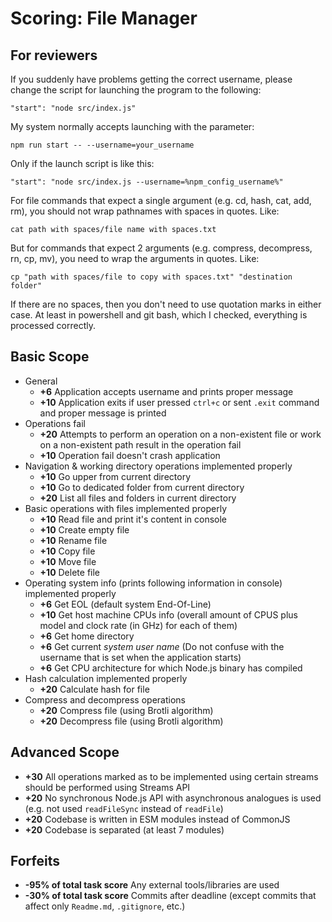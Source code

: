 # Scoring: File Manager

## For reviewers

If you suddenly have problems getting the correct username, please change the script for launching the program to the following:

```
"start": "node src/index.js"
```

My system normally accepts launching with the parameter:

```
npm run start -- --username=your_username
```

Only if the launch script is like this:

```
"start": "node src/index.js --username=%npm_config_username%"
```

For file commands that expect a single argument (e.g. cd, hash, cat, add, rm), you should not wrap pathnames with spaces in quotes. Like:

```
cat path with spaces/file name with spaces.txt
```

But for commands that expect 2 arguments (e.g. compress, decompress, rn, cp, mv), you need to wrap the arguments in quotes. Like:

```
cp "path with spaces/file to copy with spaces.txt" "destination folder"
```

If there are no spaces, then you don't need to use quotation marks in either case.
At least in powershell and git bash, which I checked, everything is processed correctly.

## Basic Scope

- General
  - **+6** Application accepts username and prints proper message
  - **+10** Application exits if user pressed `ctrl+c` or sent `.exit` command and proper message is printed
- Operations fail
  - **+20** Attempts to perform an operation on a non-existent file or work on a non-existent path result in the operation fail
  - **+10** Operation fail doesn't crash application
- Navigation & working directory operations implemented properly
  - **+10** Go upper from current directory
  - **+10** Go to dedicated folder from current directory
  - **+20** List all files and folders in current directory
- Basic operations with files implemented properly
  - **+10** Read file and print it's content in console
  - **+10** Create empty file
  - **+10** Rename file
  - **+10** Copy file
  - **+10** Move file
  - **+10** Delete file
- Operating system info (prints following information in console) implemented properly
  - **+6** Get EOL (default system End-Of-Line)
  - **+10** Get host machine CPUs info (overall amount of CPUS plus model and clock rate (in GHz) for each of them)
  - **+6** Get home directory
  - **+6** Get current _system user name_ (Do not confuse with the username that is set when the application starts)
  - **+6** Get CPU architecture for which Node.js binary has compiled
- Hash calculation implemented properly
  - **+20** Calculate hash for file
- Compress and decompress operations
  - **+20** Compress file (using Brotli algorithm)
  - **+20** Decompress file (using Brotli algorithm)

## Advanced Scope

- **+30** All operations marked as to be implemented using certain streams should be performed using Streams API
- **+20** No synchronous Node.js API with asynchronous analogues is used (e.g. not used `readFileSync` instead of `readFile`)
- **+20** Codebase is written in ESM modules instead of CommonJS
- **+20** Codebase is separated (at least 7 modules)

## Forfeits

- **-95% of total task score** Any external tools/libraries are used
- **-30% of total task score** Commits after deadline (except commits that affect only `Readme.md`, `.gitignore`, etc.)
